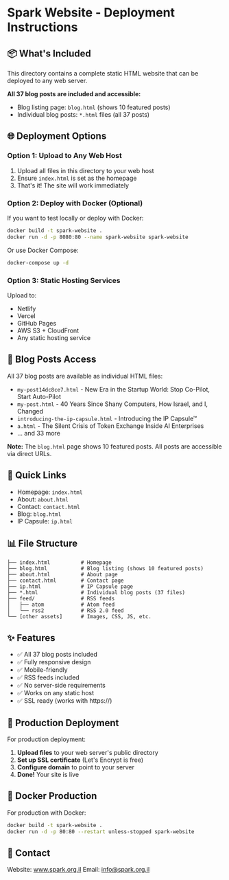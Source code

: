 # Spark Website - Deployment Instructions

## 📦 What's Included

This directory contains a complete static HTML website that can be deployed to any web server.

**All 37 blog posts are included and accessible:**
- Blog listing page: `blog.html` (shows 10 featured posts)
- Individual blog posts: `*.html` files (all 37 posts)

## 🌐 Deployment Options

### Option 1: Upload to Any Web Host
1. Upload all files in this directory to your web host
2. Ensure `index.html` is set as the homepage
3. That's it! The site will work immediately

### Option 2: Deploy with Docker (Optional)
If you want to test locally or deploy with Docker:

```bash
docker build -t spark-website .
docker run -d -p 8080:80 --name spark-website spark-website
```

Or use Docker Compose:
```bash
docker-compose up -d
```

### Option 3: Static Hosting Services
Upload to:
- Netlify
- Vercel  
- GitHub Pages
- AWS S3 + CloudFront
- Any static hosting service

## 📝 Blog Posts Access

All 37 blog posts are available as individual HTML files:
- `my-post14dc8ce7.html` - New Era in the Startup World: Stop Co-Pilot, Start Auto-Pilot
- `my-post.html` - 40 Years Since Shany Computers, How Israel, and I, Changed
- `introducing-the-ip-capsule.html` - Introducing the IP Capsule™
- `a.html` - The Silent Crisis of Token Exchange Inside AI Enterprises
- ... and 33 more

**Note:** The `blog.html` page shows 10 featured posts. All posts are accessible via direct URLs.

## 🔗 Quick Links

- Homepage: `index.html`
- About: `about.html`
- Contact: `contact.html`
- Blog: `blog.html`
- IP Capsule: `ip.html`

## 📊 File Structure

```
├── index.html          # Homepage
├── blog.html           # Blog listing (shows 10 featured posts)
├── about.html          # About page
├── contact.html        # Contact page
├── ip.html             # IP Capsule page
├── *.html              # Individual blog posts (37 files)
├── feed/               # RSS feeds
│   ├── atom            # Atom feed
│   └── rss2            # RSS 2.0 feed
└── [other assets]      # Images, CSS, JS, etc.

```

## ✨ Features

- ✅ All 37 blog posts included
- ✅ Fully responsive design
- ✅ Mobile-friendly
- ✅ RSS feeds included
- ✅ No server-side requirements
- ✅ Works on any static host
- ✅ SSL ready (works with https://)

## 🚀 Production Deployment

For production deployment:

1. **Upload files** to your web server's public directory
2. **Set up SSL certificate** (Let's Encrypt is free)
3. **Configure domain** to point to your server
4. **Done!** Your site is live

## 🐳 Docker Production

For production with Docker:

```bash
docker build -t spark-website .
docker run -d -p 80:80 --restart unless-stopped spark-website
```

## 📧 Contact

Website: www.spark.org.il
Email: info@spark.org.il

